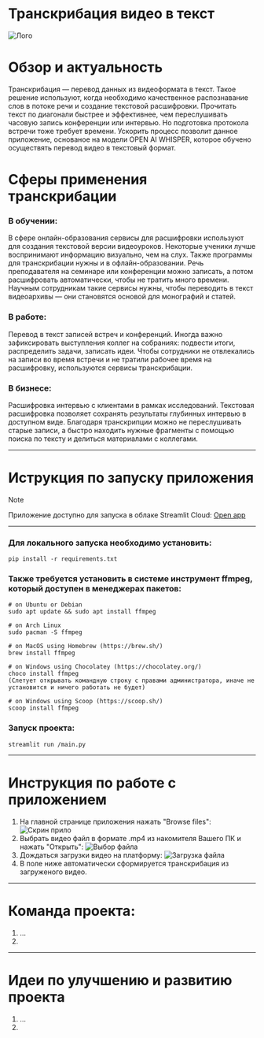 # Транскрибация видео в текст
![Лого](https://timeweb.com/ru/community/article/a1/a179096fabed2b3a361f52471f1ed1a5.jpg)

# Обзор и актуальность 
Транскрибация — перевод данных из видеоформата в текст. Такое решение используют, когда необходимо качественное распознавание слов в потоке речи и создание текстовой расшифровки.
Прочитать текст по диагонали быстрее и эффективнее, чем переслушивать часовую запись конференции или интервью. Но подготовка протокола встречи тоже требует времени. Ускорить процесс позволит данное приложение, основаное на модели OPEN AI WHISPER, которое обучено осуществять перевод видео в текстовый формат. 

# Сферы применения транскрибации

### В обучении:
В сфере онлайн-образования сервисы для расшифровки используют для создания текстовой версии видеоуроков. Некоторые ученики лучше воспринимают информацию визуально, чем на слух. Также программы для транскрибации нужны и в офлайн-образовании. Речь преподавателя на семинаре или конференции можно записать, а потом расшифровать автоматически, чтобы не тратить много времени. Научным сотрудникам такие сервисы нужны, чтобы переводить в текст видеоархивы — они становятся основой для монографий и статей.

### В работе:
Перевод в текст записей встреч и конференций. Иногда важно зафиксировать выступления коллег на собраниях: подвести итоги, распределить задачи, записать идеи. Чтобы сотрудники не отвлекались на записи во время встречи и не тратили рабочее время на расшифровку, используются сервисы транскрибации.

### В бизнесе:
Расшифровка интервью с клиентами в рамках исследований. Текстовая расшифровка позволяет сохранять результаты глубинных интервью в доступном виде. Благодаря транскрипции можно не переслушивать старые записи, а быстро находить нужные фрагменты с помощью поиска по тексту и делиться материалами с коллегами.

 ***
# Иструкция по запуску приложения 

> [!NOTE]
> Приложение доступно для запуска в облаке Streamlit Cloud: [Open app](https://video-to-text-demo-app.streamlit.app/ "video-to-text-demo-app")

 ***

### Для локального запуска необходимо установить:

```
pip install -r requirements.txt
```
### Также требуется установить в системе инструмент ffmpeg, который доступен в менеджерах пакетов:

```
# on Ubuntu or Debian
sudo apt update && sudo apt install ffmpeg
```
```
# on Arch Linux
sudo pacman -S ffmpeg
```
```
# on MacOS using Homebrew (https://brew.sh/)
brew install ffmpeg
```
```
# on Windows using Chocolatey (https://chocolatey.org/)
choco install ffmpeg
(Слетует открывать командную строку с правами администратора, иначе не установится и ничего работать не будет)
```
```
# on Windows using Scoop (https://scoop.sh/)
scoop install ffmpeg
```
### Запуск проекта:
```
streamlit run /main.py
```
 ***

# Инструкция по работе с приложением

1. На главной странице приложения нажать "Browse files":
![Скрин прило](https://github.com/xobivan/Video-to-text-demo-app/assets/153428984/e0c1e7ee-c6cb-4d33-8857-6a371a1d508f)
2. Выбрать видео файл в формате .mp4 из накомителя Вашего ПК и нажать "Открыть":
![Выбор файла](https://github.com/xobivan/Video-to-text-demo-app/assets/153428984/9c3d395a-6125-4c1d-9459-b3f4be1300ae)
3. Дождаться загрузки видео на платформу:
![Загрузка файла](https://github.com/xobivan/Video-to-text-demo-app/assets/153428984/b6248afe-856c-4918-b443-971aa90d1ca7)
4. В поле ниже автоматически сформируется транскрибация из загруженого видео.

 ***

# Команда проекта:

1. ...
2. 

 ***

# Идеи по улучшению и развитию проекта 

1. ...
2.













